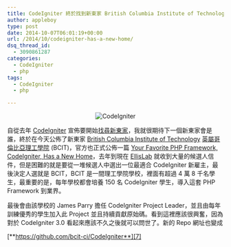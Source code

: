 ```yaml
---
title: CodeIgniter 終於找到新東家 British Columbia Institute of Technology 英屬哥倫比亞理工學院
author: appleboy
type: post
date: 2014-10-07T06:01:19+00:00
url: /2014/10/codeigniter-has-a-new-home/
dsq_thread_id:
  - 3090861287
categories:
  - CodeIgniter
  - php
tags:
  - CodeIgniter
  - php

---
```

<div style="margin:0 auto; text-align:center">
  <img src="https://i1.wp.com/farm5.static.flickr.com/4139/4928689646_4309e16e13_o.png?w=840&#038;ssl=1" alt="CodeIgniter" data-recalc-dims="1" />
</div>

自從去年 [CodeIgniter][1] 宣佈要開始[找尋新東家][2]，我就很期待下一個新東家會是誰，終於在今天公佈了新東家 [British Columbia Institute of Technology][3] [英屬哥倫比亞理工學院][4] (BCIT)，官方也正式公佈一篇 [Your Favorite PHP Framework, CodeIgniter, Has a New Home][5]，去年到現在 [EllisLab][6] 就收到大量的候選人信件，但是困難的就是要從一堆候選人中選出一位最適合 CodeIgniter 新雇主，最後決定人選就是 BCIT，BCIT 是一間理工學院學校，裡面有超過 4 萬 8 千名學生，最重要的是，每年學校都會培養 150 名 CodeIgniter 學生，導入這套 PHP Framework 到業界。

最後會由該學校的 James Parry 擔任 CodeIgniter Project Leader，並且由每年訓練優秀的學生加入此 Project 並且持續貢獻原始碼。看到這裡應該很興奮，因為對於 CodeIgniter 3.0 看起來應該不久之後就可以問世了。新的 Repo 網址也變成

[**https://github.com/bcit-ci/CodeIgniter**][7]

 [1]: http://www.codeigniter.org.tw
 [2]: http://blog.wu-boy.com/2013/07/seeking-new-owner-for-codeigniter/
 [3]: http://www.bcit.ca/
 [4]: http://zh.wikipedia.org/wiki/%E4%B8%8D%E5%88%97%E9%A1%9B%E5%93%A5%E5%80%AB%E6%AF%94%E4%BA%9E%E7%90%86%E5%B7%A5%E5%AD%B8%E9%99%A2
 [5]: https://ellislab.com/blog/entry/your-favorite-php-framework-codeigniter-has-a-new-home
 [6]: https://ellislab.com/
 [7]: https://github.com/bcit-ci/CodeIgniter